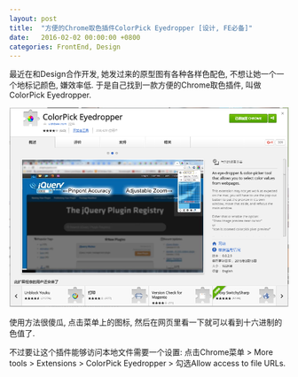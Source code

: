 ```yaml
---
layout: post
title:  "方便的Chrome取色插件ColorPick Eyedropper [设计, FE必备]"
date:   2016-02-02 00:00:00 +0800
categories: FrontEnd, Design
---
```


最近在和Design合作开发, 她发过来的原型图有各种各样色配色, 不想让她一个一个地标记颜色, 嫌效率低. 于是自己找到一款方便的Chrome取色插件, 叫做ColorPick Eyedropper.

![ColorPick Eyedropper](/images/2016-02-02-colorpick-eyedropper.png)

使用方法很傻瓜, 点击菜单上的图标, 然后在网页里看一下就可以看到十六进制的色值了.

不过要让这个插件能够访问本地文件需要一个设置: 点击Chrome菜单 > More tools > Extensions > ColorPick Eyedropper > 勾选Allow access to file URLs.